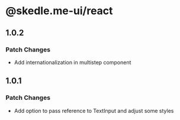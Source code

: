 # @skedle.me-ui/react

## 1.0.2

### Patch Changes

- Add internationalization in multistep component

## 1.0.1

### Patch Changes

- Add option to pass reference to TextInput and adjust some styles
